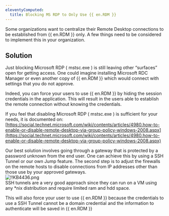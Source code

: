 ```yaml
---
eleventyComputed:
  title: Blocking MS RDP to Only Use {{ en.RDM }}
---
```

Some organizations want to centralize their Remote Desktop connections to be established from {{ en.RDM }} only. A few things need to be considered to implement this in your organization.
## Solution
Just blocking Microsoft RDP ( mstsc.exe ) is still leaving other “surfaces” open for getting access. One could imagine installing Microsoft RDC Manager or even another copy of {{ en.RDM }} which would connect with settings that you do not approve.  

Indeed, you can force your users to use {{ en.RDM }} by hiding the session credentials in the application. This will result in the users able to establish the remote connection without knowing the credentials.  

If you feel that disabling Microsoft RDP ( mstsc.exe ) is sufficient for your needs, it is documented on: [https://social.technet.microsoft.com/wiki/contents/articles/4980.how-to-enable-or-disable-remote-desktop-via-group-policy-windows-2008.aspx](https://social.technet.microsoft.com/wiki/contents/articles/4980.how-to-enable-or-disable-remote-desktop-via-group-policy-windows-2008.aspx)  

Our best solution involves going through a gateway that is protected by a password unknown from the end user. One can achieve this by using a SSH Tunnel or our own Jump feature. The second step is to adjust the firewalls on the remote hosts to disable connections from IP addresses other than those use by your approved gateways.  
![!!KB4436.png](/img/en/kb/KB4436.png)  
SSH tunnels are a very good approach since they can run on a VM using any *nix distribution and require limited ram and hdd space.  

This will also force your user to use {{ en.RDM }} because the credentials to use a SSH Tunnel cannot be a domain credential and the information to authenticate will be saved in {{ en.RDM }}


